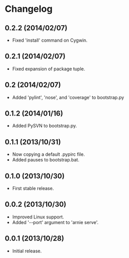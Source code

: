 Changelog
=========

0.2.2 (2014/02/07)
------------------

 - Fixed 'install' command on Cygwin.

0.2.1 (2014/02/07)
------------------

 - Fixed expansion of package tuple.

0.2 (2014/02/07)
----------------

 - Added 'pylint', 'nose', and 'coverage' to bootstrap.py

0.1.2 (2014/01/16)
------------------

 - Added PySVN to bootstrap.py.

0.1.1 (2013/10/31)
------------------

 - Now copying a default .pypirc file.
 - Added pauses to bootstrap.bat.

0.1.0 (2013/10/30)
------------------

 - First stable release.

0.0.2 (2013/10/30)
------------------

 - Improved Linux support.
 - Added '--port' argument to 'arnie serve'.

0.0.1 (2013/10/28)
------------------

 - Initial release.
